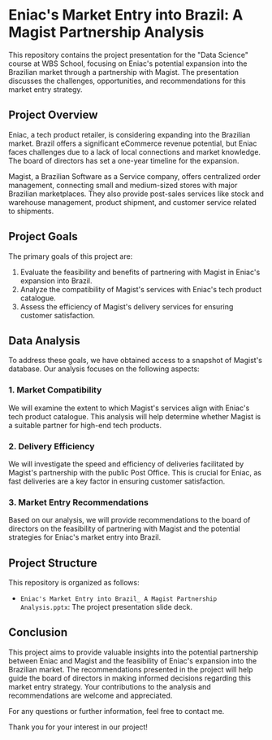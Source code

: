 # Eniac's Market Entry into Brazil: A Magist Partnership Analysis

This repository contains the project presentation for the "Data Science" course at WBS School, focusing on Eniac's potential expansion into the Brazilian market through a partnership with Magist. The presentation discusses the challenges, opportunities, and recommendations for this market entry strategy.

## Project Overview

Eniac, a tech product retailer, is considering expanding into the Brazilian market. Brazil offers a significant eCommerce revenue potential, but Eniac faces challenges due to a lack of local connections and market knowledge. The board of directors has set a one-year timeline for the expansion.

Magist, a Brazilian Software as a Service company, offers centralized order management, connecting small and medium-sized stores with major Brazilian marketplaces. They also provide post-sales services like stock and warehouse management, product shipment, and customer service related to shipments.

## Project Goals

The primary goals of this project are:

1. Evaluate the feasibility and benefits of partnering with Magist in Eniac's expansion into Brazil.
2. Analyze the compatibility of Magist's services with Eniac's tech product catalogue.
3. Assess the efficiency of Magist's delivery services for ensuring customer satisfaction.

## Data Analysis

To address these goals, we have obtained access to a snapshot of Magist's database. Our analysis focuses on the following aspects:

### 1. Market Compatibility

We will examine the extent to which Magist's services align with Eniac's tech product catalogue. This analysis will help determine whether Magist is a suitable partner for high-end tech products.

### 2. Delivery Efficiency

We will investigate the speed and efficiency of deliveries facilitated by Magist's partnership with the public Post Office. This is crucial for Eniac, as fast deliveries are a key factor in ensuring customer satisfaction.

### 3. Market Entry Recommendations

Based on our analysis, we will provide recommendations to the board of directors on the feasibility of partnering with Magist and the potential strategies for Eniac's market entry into Brazil.

## Project Structure

This repository is organized as follows:

- `Eniac's Market Entry into Brazil_ A Magist Partnership Analysis.pptx`: The project presentation slide deck.

## Conclusion

This project aims to provide valuable insights into the potential partnership between Eniac and Magist and the feasibility of Eniac's expansion into the Brazilian market. The recommendations presented in the project will help guide the board of directors in making informed decisions regarding this market entry strategy. Your contributions to the analysis and recommendations are welcome and appreciated.

For any questions or further information, feel free to contact me.

Thank you for your interest in our project!
